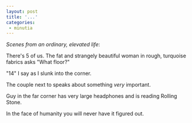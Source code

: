 ```yaml
---
layout: post
title: '...'
categories:
 - minutia
---
```


<i>Scenes from an ordinary, elevated life</i>: 

There's 5 of us. The fat and strangely beautiful woman in rough, turquoise fabrics asks "What floor?"

"14" I say as I slunk into the corner.

The couple next to speaks about something <i>very</i> important.

Guy in the far corner has very large headphones and is reading Rolling Stone.

In the face of humanity you will never have it figured out.

